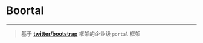 Boortal
=======
------------------
>基于 **[twitter/bootstrap](http://twitter.github.com/bootstrap/)** 框架的企业级 `portal` 框架
